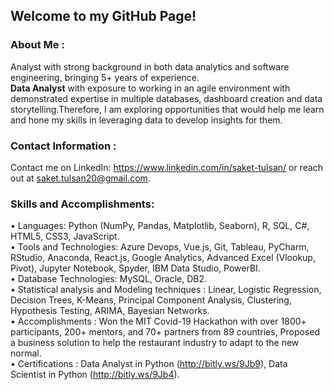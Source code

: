 ## Welcome to my GitHub Page!

### About Me : <br>
Analyst with strong background in both data analytics and software engineering, bringing 5+ years of experience.
<br>
<be><b>Data Analyst</b> with exposure to working in an agile environment with demonstrated expertise in multiple databases, dashboard creation and data storytelling.Therefore, I am exploring opportunities that would help me learn and hone my skills in leveraging data to develop insights for them.

### Contact Information : <br>
Contact me on LinkedIn: https://www.linkedin.com/in/saket-tulsan/ or reach out at saket.tulsan20@gmail.com.

### Skills and Accomplishments: <br>

•	Languages: Python (NumPy, Pandas, Matplotlib, Seaborn), R, SQL, C#, HTML5, CSS3, JavaScript.<br>
•	Tools and Technologies: Azure Devops, Vue.js, Git, Tableau, PyCharm, RStudio, Anaconda, React.js, Google Analytics, Advanced Excel (Vlookup, Pivot), Jupyter Notebook, Spyder, IBM Data Studio, PowerBI.<br>
•	Database Technologies: MySQL, Oracle, DB2.<br>
•	Statistical analysis and Modeling techniques : Linear, Logistic Regression, Decision Trees, K-Means, Principal Component Analysis, Clustering, Hypothesis Testing, ARIMA, Bayesian Networks.<br>
•	Accomplishments : Won the MIT Covid-19 Hackathon with over 1800+ participants, 200+ mentors, and 70+ partners from 89 countries, Proposed a business solution to help the restaurant industry to adapt to the new normal.<br>
•	Certifications : Data Analyst in Python (http://bitly.ws/9Jb9), Data Scientist in Python (http://bitly.ws/9Jb4).<br>
